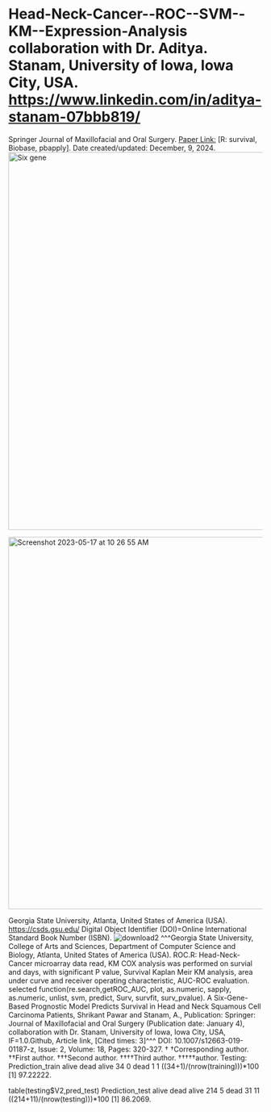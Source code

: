 # Head-Neck-Cancer--ROC--SVM--KM--Expression-Analysis collaboration with Dr. Aditya. Stanam, University of Iowa, Iowa City, USA. https://www.linkedin.com/in/aditya-stanam-07bbb819/
Springer Journal of Maxillofacial and Oral Surgery. [Paper Link:](https://www.ncbi.nlm.nih.gov/pubmed/30996559)
[R: survival, Biobase, pbapply]. Date created/updated: December, 9, 2024.
<img width="749" alt="Six gene" src="https://github.com/spawar2/Head-Neck-Cancer--ROC--SVM--KM--Expression-Analysis/assets/25118302/085134c5-2fa0-48d0-acc0-f13a33600862">

<img width="738" alt="Screenshot 2023-05-17 at 10 26 55 AM" src="https://github.com/spawar2/Head-Neck-Cancer--ROC--SVM--KM--Expression-Analysis/assets/25118302/e84512a9-b76b-446a-bcab-30f06d36fd61">

Georgia State University, Atlanta, United States of America (USA).
https://csds.gsu.edu/ Digital Object Identifier (DOI)=Online International Standard Book Number (ISBN).
![download2](https://github.com/user-attachments/assets/544b85ec-1b6e-4b43-bfa4-fe436dc525b4)
^^^Georgia State University, College of Arts and Sciences, Department of Computer Science and Biology, Atlanta, United States of America (USA). 
ROC.R: Head-Neck-Cancer microarray data read, KM COX analysis was performed on survial and days, with significant P value, Survival Kaplan Meir KM analysis, area under curve and receiver operating characteristic, AUC-ROC evaluation.
selected function(re.search,getROC_AUC, plot, as.numeric, sapply, as.numeric, unlist, svm, predict, Surv, survfit, surv_pvalue).
A Six-Gene-Based Prognostic Model Predicts Survival in Head and Neck Squamous Cell Carcinoma Patients, Shrikant Pawar and Stanam, A., Publication: Springer: Journal of Maxillofacial and Oral Surgery (Publication date: January 4), collaboration with Dr. Stanam, University of Iowa, Iowa City, USA, IF=1.0.Github, Article link, [Cited times: 3]^^^ DOI: 10.1007/s12663-019-01187-z, Issue: 2, Volume: 18, Pages: 320-327.
†
†Corresponding author. ††First author. †††Second author. ††††Third author. †††††author.
Testing: Prediction_train
        alive dead
  alive    34    0
  dead      1    1
((34+1)/(nrow(training)))*100
[1] 97.22222.

table(testing$V2,pred_test)
Prediction_test
        alive dead
  alive   214    5
  dead     31   11
((214+11)/(nrow(testing)))*100
[1] 86.2069.
